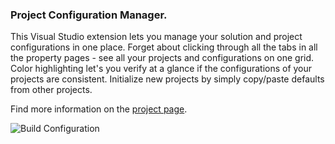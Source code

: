 ### Project Configuration Manager.
This Visual Studio extension lets you manage your solution and project configurations in one place. 
Forget about clicking through all the tabs in all the property pages - see all your projects and configurations on one grid. 
Color highlighting let's you verify at a glance if the configurations of your projects are consistent. 
Initialize new projects by simply copy/paste defaults from other projects.

 Find more information on the [project page](http://tom-englert.github.io/ProjectConfigurationManager).

![Build Configuration](http://tom-englert.github.io/ProjectConfigurationManager/images/BuildConfiguration.png)

